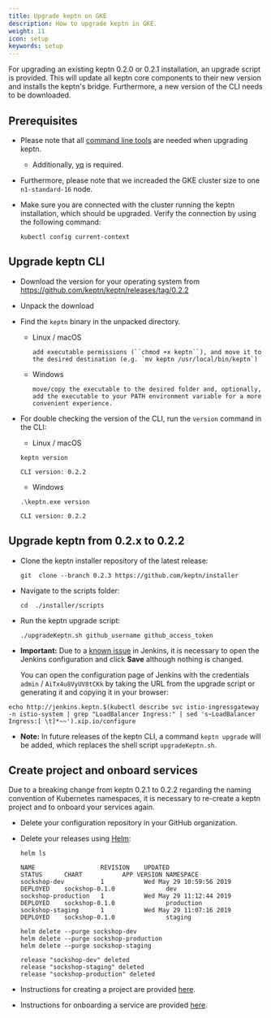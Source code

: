```yaml
---
title: Upgrade keptn on GKE
description: How to upgrade keptn in GKE.
weight: 11
icon: setup
keywords: setup
---
```


For upgrading an existing keptn 0.2.0 or 0.2.1 installation, an upgrade script is provided. This will update all keptn core components to their new version and installs the keptn's bridge.
Furthermore, a new version of the CLI needs to be downloaded.

## Prerequisites
   
- Please note that all [command line tools](../setup-keptn-gke#prerequisites) are needed when upgrading keptn.
  
    - Additionally, [yq](https://github.com/mikefarah/yq) is required.

- Furthermore, please note that we increaded the GKE cluster size to one `n1-standard-16` node.

- Make sure you are connected with the cluster running the keptn installation, which should be upgraded. Verify the connection by 
  using the following command:

  ``` console
  kubectl config current-context
  ```
## Upgrade keptn CLI

- Download the version for your operating system from https://github.com/keptn/keptn/releases/tag/0.2.2
- Unpack the download
- Find the `keptn` binary in the unpacked directory.
  - Linux / macOS
    
        add executable permissions (``chmod +x keptn``), and move it to the desired destination (e.g. `mv keptn /usr/local/bin/keptn`)

  - Windows

        move/copy the executable to the desired folder and, optionally, add the executable to your PATH environment variable for a more convenient experience.

- For double checking the version of the CLI, run the `version` command in the CLI: 
    - Linux / macOS

    ```console
    keptn version
    ```

    ```console
    CLI version: 0.2.2
    ```
    
    - Windows

    ```console
    .\keptn.exe version
    ```

     ```console
    CLI version: 0.2.2
    ```

## Upgrade keptn from 0.2.x to 0.2.2

- Clone the keptn installer repository of the latest release:

  ``` console
  git  clone --branch 0.2.3 https://github.com/keptn/installer
  ``` 

- Navigate to the scripts folder:

  ```
  cd  ./installer/scripts
  ```

- Run the keptn upgrade script:

  ```
  ./upgradeKeptn.sh github_username github_access_token
  ```

-  **Important:** Due to a [known issue](https://issues.jenkins-ci.org/browse/JENKINS-14880) in Jenkins, it is necessary to open the Jenkins configuration and click **Save** although nothing is changed.

    You can open the configuration page of Jenkins with the credentials `admin` / `AiTx4u8VyUV8tCKk` by taking the URL from the upgrade script or generating it and copying it in your browser:

  ```
  echo http://jenkins.keptn.$(kubectl describe svc istio-ingressgateway -n istio-system | grep "LoadBalancer Ingress:" | sed 's~LoadBalancer  Ingress:[ \t]*~~').xip.io/configure
  ```

- **Note:** In future releases of the keptn CLI, a command `keptn upgrade` will be added, which replaces the shell script `upgradeKeptn.sh`.

## Create project and onboard services

Due to a breaking change from keptn 0.2.1 to 0.2.2 regarding the naming convention of Kubernetes namespaces, it is necessary to re-create a keptn project and to onboard your services again.

- Delete your configuration repository in your GitHub organization.

- Delete your releases using [Helm](https://helm.sh):

  ``` console
  helm ls
  ```

  ``` console
  NAME               	REVISION	UPDATED                 	STATUS  	CHART         	APP VERSION	NAMESPACE 
  sockshop-dev       	1       	Wed May 29 10:59:56 2019	DEPLOYED	sockshop-0.1.0	           	dev       
  sockshop-production	1       	Wed May 29 11:12:44 2019	DEPLOYED	sockshop-0.1.0	           	production
  sockshop-staging   	1       	Wed May 29 11:07:16 2019	DEPLOYED	sockshop-0.1.0	           	staging 
  ```

  ``` console
  helm delete --purge sockshop-dev
  helm delete --purge sockshop-production
  helm delete --purge sockshop-staging
  ```

  ``` console
  release "sockshop-dev" deleted
  release "sockshop-staging" deleted
  release "sockshop-production" deleted
  ```

- Instructions for creating a project are provided [here](../../usecases/onboard-carts-service/#create-project-sockshop).

- Instructions for onboarding a service are provided [here](../../usecases/onboard-carts-service/#onboard-carts-service-and-carts-database).